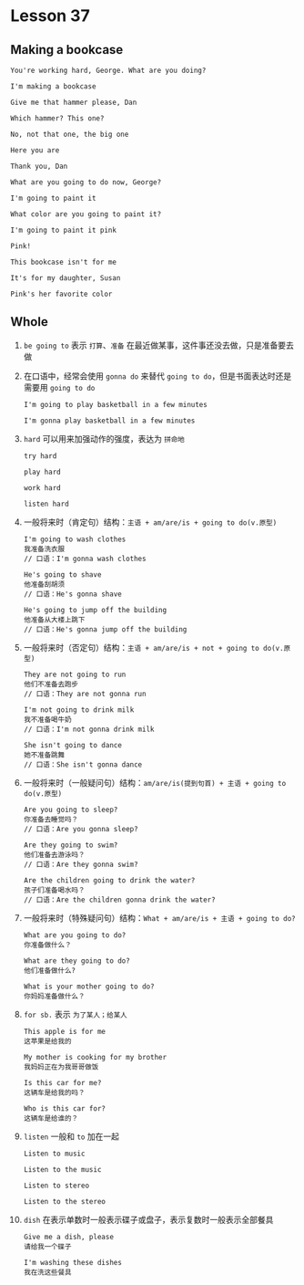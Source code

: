 # Lesson 37

## Making a bookcase

```
You're working hard, George. What are you doing?

I'm making a bookcase

Give me that hammer please, Dan

Which hammer? This one?

No, not that one, the big one

Here you are

Thank you, Dan

What are you going to do now, George?

I'm going to paint it

What color are you going to paint it?

I'm going to paint it pink

Pink!

This bookcase isn't for me

It's for my daughter, Susan

Pink's her favorite color
```

## Whole

1. `be going to` 表示 `打算`、`准备` 在最近做某事，这件事还没去做，只是准备要去做

2. 在口语中，经常会使用 `gonna do` 来替代 `going to do`，但是书面表达时还是需要用 `going to do`

   ```
   I'm going to play basketball in a few minutes

   I'm gonna play basketball in a few minutes
   ```

3. `hard` 可以用来加强动作的强度，表达为 `拼命地`

   ```
   try hard

   play hard

   work hard

   listen hard
   ```

4. 一般将来时（肯定句）结构：`主语 + am/are/is + going to do(v.原型)`

   ```
   I'm going to wash clothes
   我准备洗衣服
   // 口语：I'm gonna wash clothes

   He's going to shave
   他准备刮胡须
   // 口语：He's gonna shave

   He's going to jump off the building
   他准备从大楼上跳下
   // 口语：He's gonna jump off the building
   ```

5. 一般将来时（否定句）结构：`主语 + am/are/is + not + going to do(v.原型)`

   ```
   They are not going to run
   他们不准备去跑步
   // 口语：They are not gonna run

   I'm not going to drink milk
   我不准备喝牛奶
   // 口语：I'm not gonna drink milk

   She isn't going to dance
   她不准备跳舞
   // 口语：She isn't gonna dance
   ```

6. 一般将来时（一般疑问句）结构：`am/are/is(提到句首) + 主语 + going to do(v.原型)`

   ```
   Are you going to sleep?
   你准备去睡觉吗？
   // 口语：Are you gonna sleep?

   Are they going to swim?
   他们准备去游泳吗？
   // 口语：Are they gonna swim?

   Are the children going to drink the water?
   孩子们准备喝水吗？
   // 口语：Are the children gonna drink the water?
   ```

7. 一般将来时（特殊疑问句）结构：`What + am/are/is + 主语 + going to do?`

   ```
   What are you going to do?
   你准备做什么？

   What are they going to do?
   他们准备做什么?

   What is your mother going to do?
   你妈妈准备做什么？
   ```

8. `for sb.` 表示 `为了某人；给某人`

   ```
   This apple is for me
   这苹果是给我的

   My mother is cooking for my brother
   我妈妈正在为我哥哥做饭

   Is this car for me?
   这辆车是给我的吗？

   Who is this car for?
   这辆车是给谁的？
   ```

9. `listen` 一般和 `to` 加在一起

   ```
   Listen to music

   Listen to the music

   Listen to stereo

   Listen to the stereo
   ```

10. `dish` 在表示单数时一般表示碟子或盘子，表示复数时一般表示全部餐具

    ```
    Give me a dish, please
    请给我一个碟子

    I'm washing these dishes
    我在洗这些餐具
    ```
